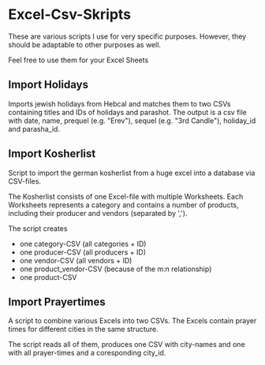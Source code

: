 # Excel-Csv-Skripts

These are various scripts I use for very specific purposes. However, they should be adaptable to other purposes as well.

Feel free to use them for your Excel Sheets

## Import Holidays

Imports jewish holidays from Hebcal and matches them to two CSVs containing titles and IDs of holidays and parashot. The output is a csv file with date, name, prequel (e.g. "Erev"), sequel (e.g. "3rd Candle"), holiday\_id and parasha\_id.

## Import Kosherlist

Script to import the german kosherlist from a huge excel into a database via CSV-files. 

The Kosherlist consists of one Excel-file with multiple Worksheets. Each Worksheets represents a category and contains a number of products, including their producer and vendors (separated by ',').

The script creates
- one category-CSV (all categories + ID)
- one producer-CSV (all producers + ID)
- one vendor-CSV (all vendors + ID)
- one product_vendor-CSV (because of the m:n relationship)
- one product-CSV

## Import Prayertimes

A script to combine various Excels into two CSVs. The Excels contain prayer times for different cities in the same structure. 

The script reads all of them, produces one CSV with city-names and one with all prayer-times and a coresponding city\_id.